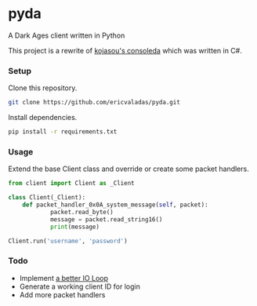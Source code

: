 # pyda
A Dark Ages client written in Python

This project is a rewrite of [kojasou's consoleda](https://github.com/kojasou/consoleda) which was written in C#.

### Setup
Clone this repository.
```sh
git clone https://github.com/ericvaladas/pyda.git
```
  
Install dependencies.
```sh
pip install -r requirements.txt
```

### Usage
Extend the base Client class and override or create some packet handlers.
```py
from client import Client as _Client

class Client(_Client):
    def packet_handler_0x0A_system_message(self, packet):
            packet.read_byte()
            message = packet.read_string16()
            print(message)

Client.run('username', 'password')
```

### Todo
- Implement [a better IO Loop](http://tornado.readthedocs.org/en/latest/ioloop.html)
- Generate a working client ID for login
- Add more packet handlers
